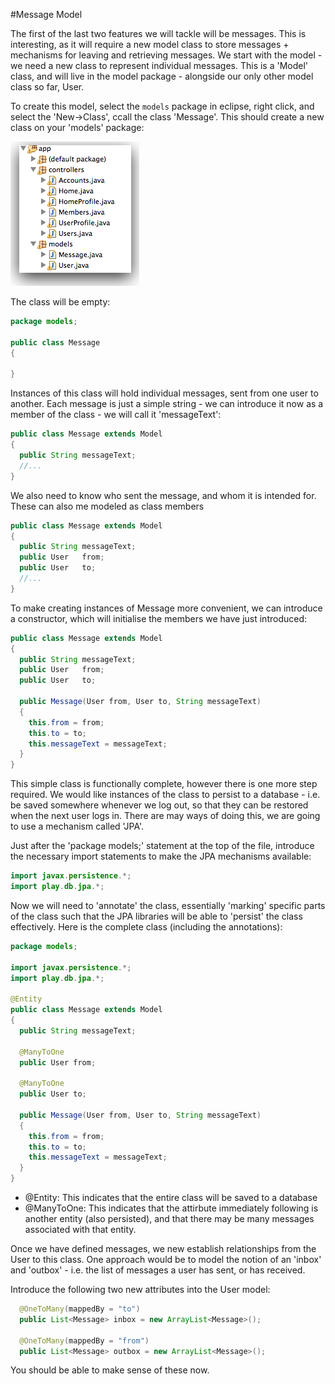 #Message Model

The first of the last two features we will tackle will be messages. This is interesting, as it will require a new model class to store messages + mechanisms for leaving and retrieving messages. We start with the model - we need a new class to represent individual messages. This is a 'Model' class, and will live in the model package - alongside our only other model class so far, User.

To create this model, select the `models` package in eclipse, right click, and select the 'New->Class', ccall the class 'Message'. This should create a new class on your 'models' package:

![](img/11.png)

The class will be empty:

~~~java
package models;

public class Message
{

}
~~~

Instances of this class will hold individual messages, sent from one user to another. Each message is just a simple string - we can introduce it now as a member of the class - we will call it 'messageText':

~~~java
public class Message extends Model
{
  public String messageText;
  //...
}
~~~

We also need to know who sent the message, and whom it is intended for. These can also me modeled as class members

~~~java
public class Message extends Model
{
  public String messageText;
  public User   from;
  public User   to;
  //...
}
~~~

To make creating instances of Message more convenient, we can introduce a constructor, which will initialise the members we have just introduced:

~~~java
public class Message extends Model
{
  public String messageText;
  public User   from;
  public User   to;

  public Message(User from, User to, String messageText)
  {
    this.from = from;
    this.to = to;
    this.messageText = messageText;
  }
}
~~~

This simple class is functionally complete, however there is one more step required. We would like instances of the class to persist to a database - i.e. be saved somewhere whenever we log out, so that they can be restored when the next user logs in. There are may ways of doing this, we are going to use a mechanism called 'JPA'. 

Just after the 'package models;' statement at the top of the file, introduce the necessary import statements to make the JPA mechanisms available:

~~~java
import javax.persistence.*;
import play.db.jpa.*;
~~~

Now we will need to 'annotate' the class, essentially 'marking' specific parts of the class such that the JPA libraries will be able to 'persist' the class effectively. Here is the complete class (including the annotations):

~~~java
package models;

import javax.persistence.*;
import play.db.jpa.*;

@Entity
public class Message extends Model
{
  public String messageText;

  @ManyToOne
  public User from;

  @ManyToOne
  public User to;

  public Message(User from, User to, String messageText)
  {
    this.from = from;
    this.to = to;
    this.messageText = messageText;
  }
}
~~~

- @Entity: This indicates that the entire class will be saved to a database
- @ManyToOne: This indicates that the attirbute immediately following is another entity (also persisted), and that there may be many messages associated with that entity.

Once we have defined messages, we new establish relationships from the User to this class. One approach would be to model the notion of an 'inbox' and 'outbox' - i.e. the list of messages a user has sent, or has received.

Introduce the following two new attributes into the User model:

~~~java
  @OneToMany(mappedBy = "to")
  public List<Message> inbox = new ArrayList<Message>();
  
  @OneToMany(mappedBy = "from")
  public List<Message> outbox = new ArrayList<Message>();
~~~

You should be able to make sense of these now.